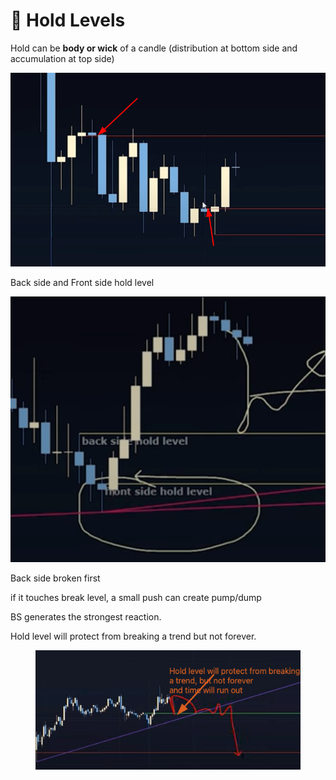 # 🔗 Hold Levels

Hold can be **body or wick** of a candle (distribution at bottom side and accumulation at top side)

![Untitled](<../../.gitbook/assets/Untitled (3).png>)

Back side and Front side hold level

![Untitled](<../../.gitbook/assets/Untitled (4) (1).png>)

Back side broken first

if it touches break level, a small push can create pump/dump

BS generates the strongest reaction.



Hold level will protect from breaking a trend but not forever.

<figure><img src="../../.gitbook/assets/image (7).png" alt=""><figcaption></figcaption></figure>



